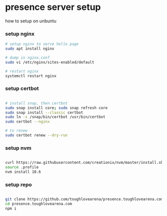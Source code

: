 # presence server setup

how to setup on unbuntu

### setup nginx

```bash
# setup nginx to serve hello page
sudo apt install nginx

# dump in nginx.conf
sudo vi /etc/nginx/sites-enabled/default

# restart nginx
systemctl restart nginx

```

### setup certbot

```bash

# install snap, then certbot
sudo snap install core; sudo snap refresh core
sudo snap install --classic certbot
sudo ln -s /snap/bin/certbot /usr/bin/certbot
sudo certbot --nginx

# to renew
sudo certbot renew --dry-run

```

### setup nvm

```bash

curl https://raw.githubusercontent.com/creationix/nvm/master/install.sh | bash
source .profile
nvm install 10.6

```

### setup repo

```bash

git clone https://github.com/toughlovearena/presence.toughlovearena.com.git
cd presence.toughlovearena.com
npm i

```
